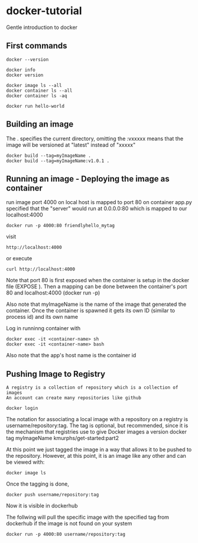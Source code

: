 # docker-tutorial
Gentle introduction to docker


## First commands
```
docker --version

docker info
docker version

docker image ls --all
docker container ls --all
docker container ls -aq

docker run hello-world
```


## Building an image
The . specifies the current directory, omitting the :vxxxxx means that the image will be versioned at "latest" instead of "xxxxx"

```
docker build --tag=myImageName .
docker build --tag=myImageName:v1.0.1 .
```


## Running an image - Deploying the image as container
run image port 4000 on local host is mapped to port 80 on container
app.py specified that the "server" would run at 0.0.0.0:80 which is mapped to our localhost:4000
```
docker run -p 4000:80 friendlyhello_mytag
```
visit
```
http://localhost:4000
```
or execute
```
curl http://localhost:4000
```
Note that port 80 is first exposed when the container is setup in the docker file (EXPOSE ).
Then a mapping can be done between the container's port 80 and localhost:4000 (docker run -p)

Also note that myImageName is the name of the image that generated the container.
Once the container is spawned it gets its own ID (similar to process id) and its own name

Log in runninng container with
```
docker exec -it <container-name> sh
docker exec -it <container-name> bash
```
Also note that the app's host name is the container id


## Pushing Image to Registry

```
A registry is a collection of repository which is a collection of images
An account can create many repositories like github
```

```
docker login
```

The notation for associating a local image with a repository on a registry is username/repository:tag. 
The tag is optional, but recommended, since it is the mechanism that registries use to give Docker images a version
docker tag myImageName kmurphs/get-started:part2

At this point we just tagged the image in a way that allows it to be pushed to the repository. However, at this point,
it is an image like any other and can be viewed with:
```
docker image ls 
```

Once the tagging is done,
```
docker push username/repository:tag
```
Now it is visible in dockerhub


The follwing will pull the specific image with the specified tag from dockerhub if the image is not found on your system
```
docker run -p 4000:80 username/repository:tag
```
